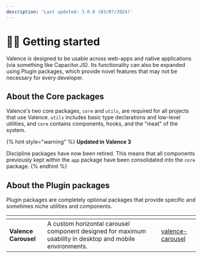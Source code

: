 ```yaml
---
description: 'Last updated: 3.0.0 (03/07/2024)'
---
```


# 🏄‍♂️ Getting started

Valence is designed to be usable across  web-apps and native applications (via something like Capacitor.JS). Its functionality can also be expanded using Plugin packages, which provide novel features that may not be necessary for every developer.

## About the Core packages

Valence's two core packages, `core` and `utils`, are required for all projects that use Valence. `utils` includes basic type declarations and low-level utilities, and `core` contains components, hooks, and the "meat" of the system.

{% hint style="warning" %}
**Updated in Valence 3**

Discipline packages have now been retired. This means that all components previously kept within the `app` package have been consolidated into the `core` package.
{% endhint %}

## About the Plugin packages

Plugin packages are completely optional packages that provide specific and sometimes niche utilities and components.

<table data-card-size="large" data-view="cards"><thead><tr><th></th><th></th><th></th><th data-hidden data-card-target data-type="content-ref"></th></tr></thead><tbody><tr><td><strong>Valence Carousel</strong></td><td>A custom horizontal carousel component designed for maximum usability in desktop and mobile environments.</td><td></td><td><a href="../valence-plugins/valence-carousel/">valence-carousel</a></td></tr></tbody></table>
